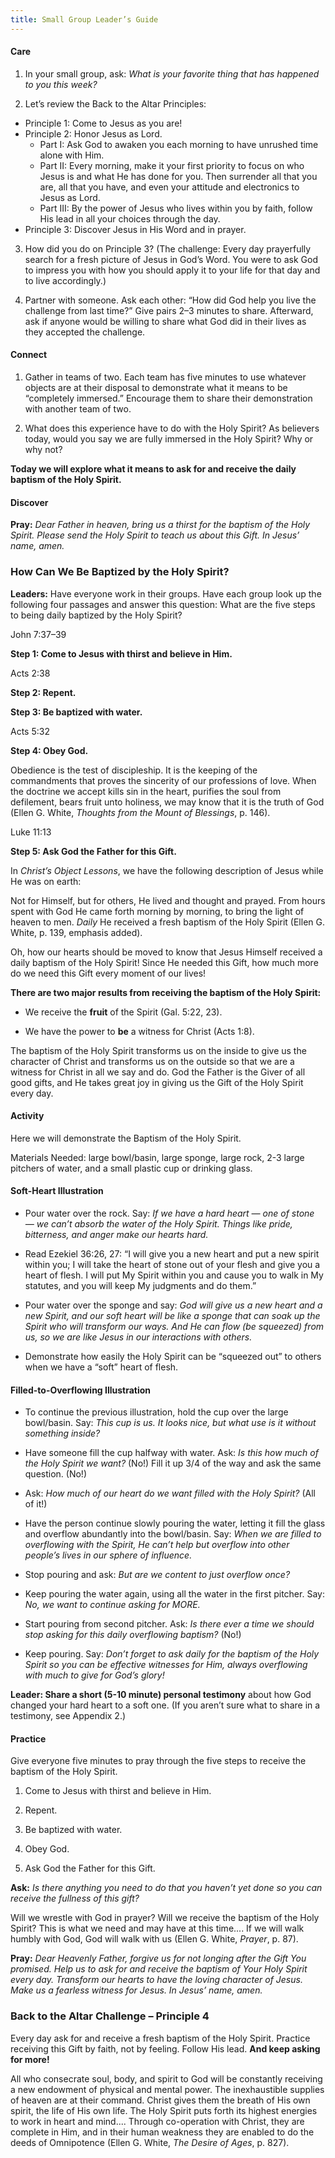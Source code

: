 ```yaml
---
title: Small Group Leader’s Guide
---
```


#### Care

1. In your small group, ask: _What is your favorite thing that has happened to you this week?_

2. Let’s review the Back to the Altar Principles:

- Principle 1: Come to Jesus as you are!
- Principle 2: Honor Jesus as Lord.
    - Part I: Ask God to awaken you each morning to have unrushed time alone with Him.
    - Part II: Every morning, make it your first priority to focus on who Jesus is and what He has done for you. Then surrender all that you are, all that you have, and even your attitude and electronics to Jesus as Lord.
    - Part III: By the power of Jesus who lives within you by faith, follow His lead in all your choices through the day.
- Principle 3: Discover Jesus in His Word and in prayer.

3. How did you do on Principle 3? (The challenge: Every day prayerfully search for a fresh picture of Jesus in God’s Word. You were to ask God to impress you with how you should apply it to your life for that day and to live accordingly.)

4. Partner with someone. Ask each other: “How did God help you live the challenge from last time?” Give pairs 2–3 minutes to share. Afterward, ask if anyone would be willing to share what God did in their lives as they accepted the challenge.

#### Connect

1. Gather in teams of two. Each team has five minutes to use whatever objects are at their disposal to demonstrate what it means to be “completely immersed.” Encourage them to share their demonstration with another team of two.

2. What does this experience have to do with the Holy Spirit? As believers today, would you say we are fully immersed in the Holy Spirit? Why or why not?

**Today we will explore what it means to ask for and receive the daily baptism of the Holy Spirit.**

#### Discover

**Pray:** _Dear Father in heaven, bring us a thirst for the baptism of the Holy Spirit. Please send the Holy Spirit to teach us about this Gift. In Jesus’ name, amen._

### How Can We Be Baptized by the Holy Spirit?

**Leaders:** Have everyone work in their groups. Have each group look up the following four passages and answer this question: What are the five steps to being daily baptized by the Holy Spirit?

John 7:37–39

**Step 1: Come to Jesus with thirst and believe in Him.**

Acts 2:38

**Step 2: Repent.**

**Step 3: Be baptized with water.**

Acts 5:32

**Step 4: Obey God.**

Obedience is the test of discipleship. It is the keeping of the commandments that proves the sincerity of our professions of love. When the doctrine we accept kills sin in the heart, purifies the soul from defilement, bears fruit unto holiness, we may know that it is the truth of God (Ellen G. White, _Thoughts from the Mount of Blessings_, p. 146).

Luke 11:13

**Step 5: Ask God the Father for this Gift.**

In _Christ’s Object Lessons_, we have the following description of Jesus while He was on earth:

Not for Himself, but for others, He lived and thought and prayed. From hours spent with God He came forth morning by morning, to bring the light of heaven to men. _Daily_ He received a fresh baptism of the Holy Spirit (Ellen G. White, p. 139, emphasis added).

Oh, how our hearts should be moved to know that Jesus Himself received a daily baptism of the Holy Spirit! Since He needed this Gift, how much more do we need this Gift every moment of our lives!

**There are two major results from receiving the baptism of the Holy Spirit:**

- We receive the **fruit** of the Spirit (Gal. 5:22, 23).

- We have the power to **be** a witness for Christ (Acts 1:8).

The baptism of the Holy Spirit transforms us on the inside to give us the character of Christ and transforms us on the outside so that we are a witness for Christ in all we say and do. God the Father is the Giver of all good gifts, and He takes great joy in giving us the Gift of the Holy Spirit every day.

#### Activity

Here we will demonstrate the Baptism of the Holy Spirit.

Materials Needed: large bowl/basin, large sponge, large rock, 2-3 large pitchers of water, and a small plastic cup or drinking glass.

#### Soft-Heart Illustration

- Pour water over the rock. Say: _If we have a hard heart — one of stone — we can’t absorb the water of the Holy Spirit. Things like pride, bitterness, and anger make our hearts hard._

- Read Ezekiel 36:26, 27: “I will give you a new heart and put a new spirit within you; I will take the heart of stone out of your flesh and give you a heart of flesh. I will put My Spirit within you and cause you to walk in My statutes, and you will keep My judgments and do them.”

- Pour water over the sponge and say: _God will give us a new heart and a new Spirit, and our soft heart will be like a sponge that can soak up the Spirit who will transform our ways. And He can flow (be squeezed) from us, so we are like Jesus in our interactions with others._

- Demonstrate how easily the Holy Spirit can be “squeezed out” to others when we have a “soft” heart of flesh.

#### Filled-to-Overflowing Illustration

- To continue the previous illustration, hold the cup over the large bowl/basin. Say: _This cup is us. It looks nice, but what use is it without something inside?_

- Have someone fill the cup halfway with water. Ask: _Is this how much of the Holy Spirit we want?_ (No!) Fill it up 3/4 of the way and ask the same question. (No!)

- Ask: _How much of our heart do we want filled with the Holy Spirit?_ (All of it!)

- Have the person continue slowly pouring the water, letting it fill the glass and overflow abundantly into the bowl/basin. Say: _When we are filled to overflowing with the Spirit, He can’t help but overflow into other people’s lives in our sphere of influence._

- Stop pouring and ask: _But are we content to just overflow once?_

- Keep pouring the water again, using all the water in the first pitcher. Say: _No, we want to continue asking for MORE._

- Start pouring from second pitcher. Ask: _Is there ever a time we should stop asking for this daily overflowing baptism?_ (No!)

- Keep pouring. Say: _Don’t forget to ask daily for the baptism of the Holy Spirit so you can be effective witnesses for Him, always overflowing with much to give for God’s glory!_

**Leader: Share a short (5-10 minute) personal testimony** about how God changed your hard heart to a soft one. (If you aren’t sure what to share in a testimony, see Appendix 2.)

#### Practice

Give everyone five minutes to pray through the five steps to receive the baptism of the Holy Spirit.

1. Come to Jesus with thirst and believe in Him.

2. Repent.

3. Be baptized with water.

4. Obey God.

5. Ask God the Father for this Gift.

**Ask:** _Is there anything you need to do that you haven’t yet done so you can receive the fullness of this gift?_

Will we wrestle with God in prayer? Will we receive the baptism of the Holy Spirit? This is what we need and may have at this time.... If we will walk humbly with God, God will walk with us (Ellen G. White, _Prayer_, p. 87).

**Pray:** _Dear Heavenly Father, forgive us for not longing after the Gift You promised. Help us to ask for and receive the baptism of Your Holy Spirit every day. Transform our hearts to have the loving character of Jesus. Make us a fearless witness for Jesus. In Jesus’ name, amen._

### Back to the Altar Challenge – Principle 4

Every day ask for and receive a fresh baptism of the Holy Spirit. Practice receiving this Gift by faith, not by feeling. Follow His lead. **And keep asking for more!**

All who consecrate soul, body, and spirit to God will be constantly receiving a new endowment of physical and mental power. The inexhaustible supplies of heaven are at their command. Christ gives them the breath of His own spirit, the life of His own life. The Holy Spirit puts forth its highest energies to work in heart and mind.... Through co-operation with Christ, they are complete in Him, and in their human weakness they are enabled to do the deeds of Omnipotence (Ellen G. White, _The Desire of Ages_, p. 827).